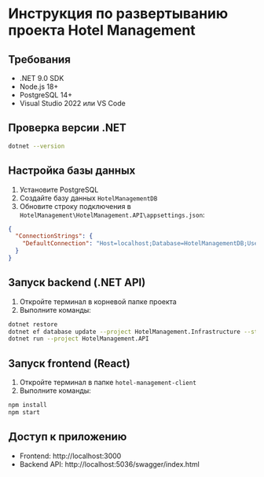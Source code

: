 # Инструкция по развертыванию проекта Hotel Management

## Требования
- .NET 9.0 SDK
- Node.js 18+
- PostgreSQL 14+
- Visual Studio 2022 или VS Code

## Проверка версии .NET
```bash
dotnet --version
```

## Настройка базы данных
1. Установите PostgreSQL
2. Создайте базу данных `HotelManagementDB`
3. Обновите строку подключения в `HotelManagement\HotelManagement.API\appsettings.json`:
```json
{
  "ConnectionStrings": {
    "DefaultConnection": "Host=localhost;Database=HotelManagementDB;Username=postgres;Password=ваш_пароль"
  }
}
```

## Запуск backend (.NET API)
1. Откройте терминал в корневой папке проекта
2. Выполните команды:
```bash
dotnet restore
dotnet ef database update --project HotelManagement.Infrastructure --startup-project HotelManagement.API
dotnet run --project HotelManagement.API
```

## Запуск frontend (React)
1. Откройте терминал в папке `hotel-management-client`
2. Выполните команды:
```bash
npm install
npm start
```

## Доступ к приложению
- Frontend: http://localhost:3000
- Backend API: http://localhost:5036/swagger/index.html
